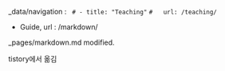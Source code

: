 _data/navigation : 
` # - title: "Teaching"`
 `#   url: /teaching/    `
 + Guide, url : /markdown/

_pages/markdown.md modified.

tistory에서 옮김
